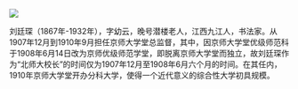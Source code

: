 ![](https://s2.loli.net/2022/08/31/l4gyEcIv18LrFJm.png)

刘廷琛（1867年-1932年），字幼云，晚号潜楼老人，江西九江人，书法家。从1907年12月到1910年9月担任京师大学堂总监督，其中，因京师大学堂优级师范科于1908年6月14日改为京师优级师范学堂，即脱离京师大学堂而独立，故刘廷琛作为“北师大校长”的时间仅为1907年12月至1908年6月六个月的时间。在其任内，1910年京师大学堂开办分科大学，使得一个近代意义的综合性大学初具规模。